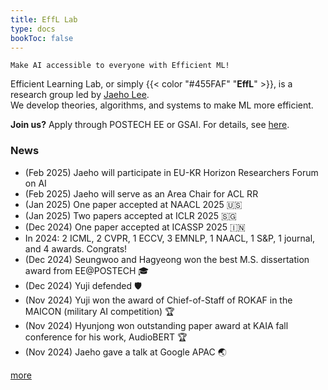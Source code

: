 ```yaml
---
title: EffL Lab
type: docs
bookToc: false
---
```


<style>
	.updown {
    	border: 10px solid white;
        width: 0.1px;
        height: 150px;
    }
</style>

`Make AI accessible to everyone with Efficient ML!`

Efficient Learning Lab, or simply {{< color "#455FAF" "**EffL**" >}}, is a research group led by [Jaeho Lee](https://jaeho-lee.github.io).  
We develop theories, algorithms, and systems to make ML more efficient.

**Join us?** Apply through POSTECH EE or GSAI. For details, see [here](/docs/how-to-join/graduate/).

### **News**
- (Feb 2025) Jaeho will participate in EU-KR Horizon Researchers Forum on AI
- (Feb 2025) Jaeho will serve as an Area Chair for ACL RR
- (Jan 2025) One paper accepted at NAACL 2025 🇺🇸
- (Jan 2025) Two papers accepted at ICLR 2025 🇸🇬
- (Dec 2024) One paper accepted at ICASSP 2025 🇮🇳
- In 2024: 2 ICML, 2 CVPR, 1 ECCV, 3 EMNLP, 1 NAACL, 1 S&P, 1 journal, and 4 awards. Congrats!
- (Dec 2024) Seungwoo and Hagyeong won the best M.S. dissertation award from EE@POSTECH 🎓
- (Dec 2024) Yuji defended 🛡️
- (Nov 2024) Yuji won the award of Chief-of-Staff of ROKAF in the MAICON (military AI competition) 🏆
- (Nov 2024) Hyunjong won outstanding paper award at KAIA fall conference for his work, AudioBERT 🏆
- (Nov 2024) Jaeho gave a talk at Google APAC 🌏

 [more](/olds/)
